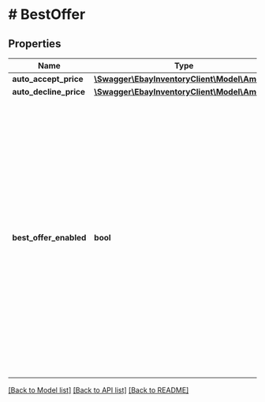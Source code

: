 # # BestOffer

## Properties

Name | Type | Description | Notes
------------ | ------------- | ------------- | -------------
**auto_accept_price** | [**\Swagger\EbayInventoryClient\Model\Amount**](Amount.md) |  | [optional]
**auto_decline_price** | [**\Swagger\EbayInventoryClient\Model\Amount**](Amount.md) |  | [optional]
**best_offer_enabled** | **bool** | This field indicates whether or not the Best Offer feature is enabled for the listing. A seller can enable the Best Offer feature for a listing as long as the category supports the Best Offer feature. The seller includes this field and sets its value to true to enable Best Offer feature. | [optional]

[[Back to Model list]](../../README.md#models) [[Back to API list]](../../README.md#endpoints) [[Back to README]](../../README.md)
